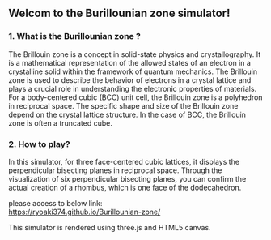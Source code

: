 ## Welcom to the Burillounian zone simulator!
### 1. What is the Burillounian zone ?
The Brillouin zone is a concept in solid-state physics and crystallography. It is a mathematical representation of the allowed states of an electron in a crystalline solid within the framework of quantum mechanics. The Brillouin zone is used to describe the behavior of electrons in a crystal lattice and plays a crucial role in understanding the electronic properties of materials.
For a body-centered cubic (BCC) unit cell, the Brillouin zone is a polyhedron in reciprocal space. The specific shape and size of the Brillouin zone depend on the crystal lattice structure. In the case of BCC, the Brillouin zone is often a truncated cube.

### 2. How to play?
In this simulator, for three face-centered cubic lattices, it displays the perpendicular bisecting planes in reciprocal space. Through the visualization of six perpendicular bisecting planes, you can confirm the actual creation of a rhombus, which is one face of the dodecahedron.

please access to below link:<br>
https://ryoaki374.github.io/Burillounian-zone/

This simulator is rendered using three.js and HTML5 canvas.
